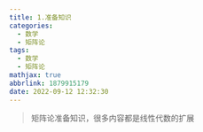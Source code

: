 ```yaml
---
title: 1.准备知识
categories:
  - 数学
  - 矩阵论
tags:
  - 数学
  - 矩阵论
mathjax: true
abbrlink: 1879915179
date: 2022-09-12 12:32:30
---
```


> 矩阵论准备知识，很多内容都是线性代数的扩展

<!--more-->